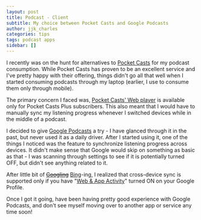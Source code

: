 ```yaml
---
layout: post
title: Podcast - Client
subtitle: My choice between Pocket Casts and Google Podcasts
author: jjk_charles
categories: tips
tags: podcast apps  
sidebar: []
---
```


I recently was on the hunt for alternatives to [Pocket Casts](https://pocketcasts.com/) for my podcast consumption. While Pocket Casts has proven to be an excellent service and I've pretty happy with their offering, things didn't go all that well when I started consuming podcasts through my laptop (earlier, I use to consume them only through mobile).

The primary concern I faced was, [Pocket Casts' Web player](https://play.pocketcasts.com/) is available only for Pocket Casts Plus subscribers. This also meant that I would have to manually sync my listening progress whenever I switched devices while in the middle of a podcast.

I decided to give [Google Podcasts](https://podcasts.google.com/) a try - I have glanced through it in the past, but never used it as a daily driver. After I started using it, one of the things I noticed was the feature to synchronize listening progress across devices. It didn't make sense that Google would skip on something as basic as that - I was scanning through settings to see if it is potentially turned OFF, but didn't see anything related to it.

After little bit of [~~Googling~~](https://www.google.com/) [Bing](https://www.bing.com/)-ing, I realized that cross-device sync is supported only if you have "[Web & App Activity](https://myactivity.google.com/activitycontrols?settings=search&utm_source=help&pli=1)" turned ON on your Google Profile.

Once I got it going, have been having pretty good experience with Google Podcasts, and don't see myself moving over to another app or service any time soon!